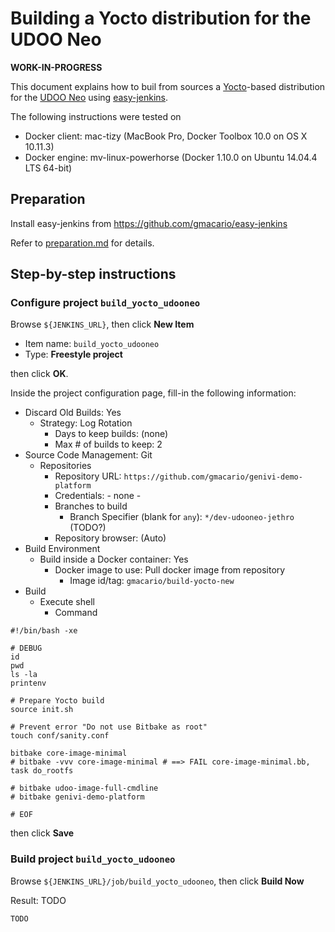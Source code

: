# Building a Yocto distribution for the UDOO Neo

**WORK-IN-PROGRESS**

This document explains how to buil from sources a [Yocto](https://www.yoctoproject.org/)-based distribution for the [UDOO Neo](http://www.udoo.org/udoo-neo/) using [easy-jenkins](https://github.com/gmacario/easy-jenkins).

The following instructions were tested on

* Docker client: mac-tizy (MacBook Pro, Docker Toolbox 10.0 on OS X 10.11.3)
* Docker engine: mv-linux-powerhorse (Docker 1.10.0 on Ubuntu 14.04.4 LTS 64-bit)

## Preparation

Install easy-jenkins from https://github.com/gmacario/easy-jenkins

Refer to [preparation.md](https://github.com/gmacario/easy-jenkins/blob/master/docs/preparation.md) for details.

## Step-by-step instructions

### Configure project `build_yocto_udooneo`

Browse `${JENKINS_URL}`, then click **New Item**
  - Item name: `build_yocto_udooneo`
  - Type: **Freestyle project**

  then click **OK**.
  
Inside the project configuration page, fill-in the following information:
  - Discard Old Builds: Yes
    - Strategy: Log Rotation
      - Days to keep builds: (none)
      - Max # of builds to keep: 2
  - Source Code Management: Git
    - Repositories
      - Repository URL: `https://github.com/gmacario/genivi-demo-platform`
      - Credentials: - none -
      - Branches to build
        - Branch Specifier (blank for `any`): `*/dev-udooneo-jethro` (TODO?)
      - Repository browser: (Auto)
  - Build Environment
    - Build inside a Docker container: Yes
      - Docker image to use: Pull docker image from repository
        - Image id/tag: `gmacario/build-yocto-new`
  - Build
    - Execute shell
      - Command

```
#!/bin/bash -xe

# DEBUG
id
pwd
ls -la
printenv

# Prepare Yocto build
source init.sh

# Prevent error "Do not use Bitbake as root"
touch conf/sanity.conf

bitbake core-image-minimal
# bitbake -vvv core-image-minimal # ==> FAIL core-image-minimal.bb, task do_rootfs

# bitbake udoo-image-full-cmdline
# bitbake genivi-demo-platform

# EOF
```
  
  then click **Save**

### Build project `build_yocto_udooneo`

<!-- (2016-02-21 14:06 CET) -->

Browse `${JENKINS_URL}/job/build_yocto_udooneo`, then click **Build Now**

Result: TODO

```
TODO
```

<!-- EOF -->
